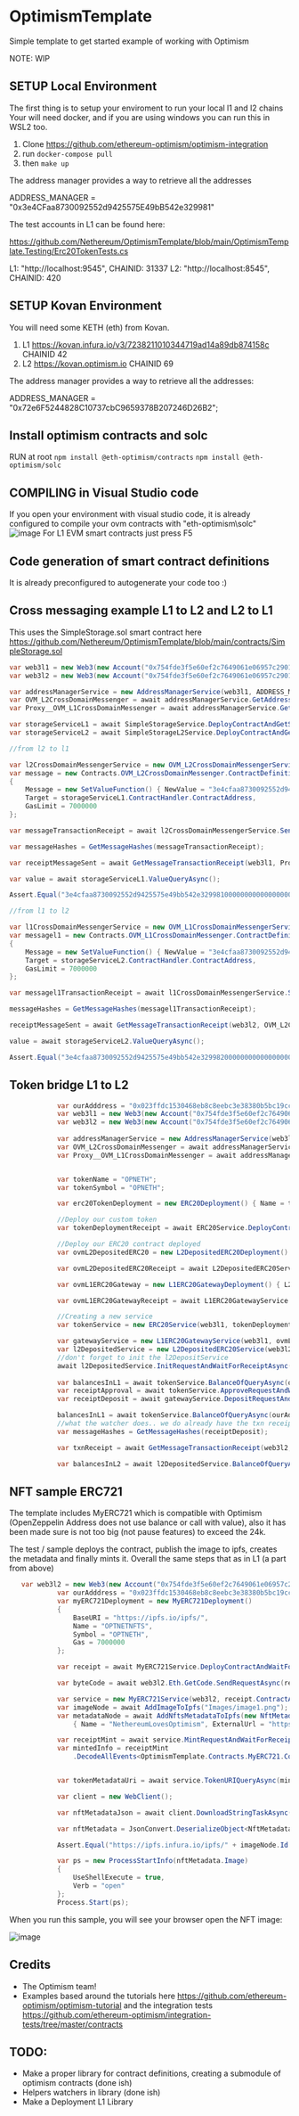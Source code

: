 # OptimismTemplate
Simple template to get started example of working with Optimism

NOTE: WIP

## SETUP Local Environment
The first thing is to setup your enviroment to run your local l1 and l2 chains
Your will need docker, and if you are using windows you can run this in WSL2 too.
1. Clone https://github.com/ethereum-optimism/optimism-integration
2. run ```docker-compose pull```
3. then ```make up```

The address manager provides a way to retrieve all the addresses

ADDRESS_MANAGER = "0x3e4CFaa8730092552d9425575E49bB542e329981"

The test accounts in L1 can be found here:

https://github.com/Nethereum/OptimismTemplate/blob/main/OptimismTemplate.Testing/Erc20TokenTests.cs

L1: "http://localhost:9545", CHAINID: 31337 
L2: "http://localhost:8545", CHAINID: 420 

## SETUP Kovan Environment
You will need some KETH (eth) from Kovan.
1. L1 https://kovan.infura.io/v3/7238211010344719ad14a89db874158c CHAINID 42
2. L2 https://kovan.optimism.io CHAINID 69

The address manager provides a way to retrieve all the addresses:

ADDRESS_MANAGER = "0x72e6F5244828C10737cbC9659378B207246D26B2";

## Install optimism contracts and solc

RUN at root
```npm install @eth-optimism/contracts```
```npm install @eth-optimism/solc```

## COMPILING in Visual Studio code

If you open your environment with visual studio code, it is already configured to compile your ovm contracts with "eth-optimism\solc"
![image](https://user-images.githubusercontent.com/562371/112538411-c0490d80-8da7-11eb-9a3e-01248da54623.png)
For L1 EVM smart contracts just press F5

## Code generation of smart contract definitions
It is already preconfigured to autogenerate your code too :)

## Cross messaging example L1 to L2 and L2 to L1

This uses the SimpleStorage.sol smart contract here https://github.com/Nethereum/OptimismTemplate/blob/main/contracts/SimpleStorage.sol

```csharp
var web3l1 = new Web3(new Account("0x754fde3f5e60ef2c7649061e06957c29017fe21032a8017132c0078e37f6193a", 31337), "http://localhost:9545");
var web3l2 = new Web3(new Account("0x754fde3f5e60ef2c7649061e06957c29017fe21032a8017132c0078e37f6193a", 420), "http://localhost:8545");

var addressManagerService = new AddressManagerService(web3l1, ADDRESS_MANAGER);
var OVM_L2CrossDomainMessenger = await addressManagerService.GetAddressQueryAsync("OVM_L2CrossDomainMessenger");
var Proxy__OVM_L1CrossDomainMessenger = await addressManagerService.GetAddressQueryAsync("Proxy__OVM_L1CrossDomainMessenger");

var storageServiceL1 = await SimpleStorageService.DeployContractAndGetServiceAsync(web3l1, new Contracts.SimpleStorage.ContractDefinition.SimpleStorageDeployment());
var storageServiceL2 = await SimpleStorageL2Service.DeployContractAndGetServiceAsync(web3l2, new Contracts.SimpleStorageL2.ContractDefinition.SimpleStorageL2Deployment());

//from l2 to l1

var l2CrossDomainMessengerService = new OVM_L2CrossDomainMessengerService(web3l2, OVM_L2CrossDomainMessenger);
var message = new Contracts.OVM_L2CrossDomainMessenger.ContractDefinition.SendMessageFunction()
{
    Message = new SetValueFunction() { NewValue = "3e4cfaa8730092552d9425575e49bb542e329981000000000000000000000000".HexToByteArray() }.GetCallData(),
    Target = storageServiceL1.ContractHandler.ContractAddress,
    GasLimit = 7000000
};

var messageTransactionReceipt = await l2CrossDomainMessengerService.SendMessageRequestAndWaitForReceiptAsync(message);

var messageHashes = GetMessageHashes(messageTransactionReceipt);

var receiptMessageSent = await GetMessageTransactionReceipt(web3l1, Proxy__OVM_L1CrossDomainMessenger, messageHashes.First());

var value = await storageServiceL1.ValueQueryAsync();

Assert.Equal("3e4cfaa8730092552d9425575e49bb542e329981000000000000000000000000", value.ToHex());

//from l1 to l2

var l1CrossDomainMessengerService = new OVM_L1CrossDomainMessengerService(web3l1, Proxy__OVM_L1CrossDomainMessenger);
var messagel1 = new Contracts.OVM_L1CrossDomainMessenger.ContractDefinition.SendMessageFunction()
{
    Message = new SetValueFunction() { NewValue = "3e4cfaa8730092552d9425575e49bb542e329982000000000000000000000000".HexToByteArray() }.GetCallData(),
    Target = storageServiceL2.ContractHandler.ContractAddress,
    GasLimit = 7000000
};

var messagel1TransactionReceipt = await l1CrossDomainMessengerService.SendMessageRequestAndWaitForReceiptAsync(messagel1);

messageHashes = GetMessageHashes(messagel1TransactionReceipt);

receiptMessageSent = await GetMessageTransactionReceipt(web3l2, OVM_L2CrossDomainMessenger, messageHashes.First());

value = await storageServiceL2.ValueQueryAsync();

Assert.Equal("3e4cfaa8730092552d9425575e49bb542e329982000000000000000000000000", value.ToHex());
```

## Token bridge L1 to L2

```csharp
            var ourAdddress = "0x023ffdc1530468eb8c8eebc3e38380b5bc19cc5d";
            var web3l1 = new Web3(new Account("0x754fde3f5e60ef2c7649061e06957c29017fe21032a8017132c0078e37f6193a", 31337), "http://localhost:9545");
            var web3l2 = new Web3(new Account("0x754fde3f5e60ef2c7649061e06957c29017fe21032a8017132c0078e37f6193a", 420), "http://localhost:8545");
 
            var addressManagerService = new AddressManagerService(web3l1, ADDRESS_MANAGER);
            var OVM_L2CrossDomainMessenger = await addressManagerService.GetAddressQueryAsync("OVM_L2CrossDomainMessenger");
            var Proxy__OVM_L1CrossDomainMessenger = await addressManagerService.GetAddressQueryAsync("Proxy__OVM_L1CrossDomainMessenger");


            var tokenName = "OPNETH";
            var tokenSymbol = "OPNETH";

            var erc20TokenDeployment = new ERC20Deployment() { Name = tokenName, InitialSupply = Web3.Convert.ToWei(1000000000000000000), Symbol = tokenSymbol, Decimals = 18};

            //Deploy our custom token
            var tokenDeploymentReceipt = await ERC20Service.DeployContractAndWaitForReceiptAsync(web3l1, erc20TokenDeployment);

            //Deploy our ERC20 contract deployed
            var ovmL2DepositedERC20 = new L2DepositedERC20Deployment() { L2CrossDomainMessenger = OVM_L2CrossDomainMessenger, Name = tokenName, Symbol = tokenSymbol, Decimals = 18 };

            var ovmL2DepositedERC20Receipt = await L2DepositedERC20Service.DeployContractAndWaitForReceiptAsync(web3l2, ovmL2DepositedERC20);

            var ovmL1ERC20Gateway = new L1ERC20GatewayDeployment() { L2DepositedERC20 = ovmL2DepositedERC20Receipt.ContractAddress, L1ERC20 = tokenDeploymentReceipt.ContractAddress, L1messenger = Proxy__OVM_L1CrossDomainMessenger };

            var ovmL1ERC20GatewayReceipt = await L1ERC20GatewayService.DeployContractAndWaitForReceiptAsync(web3l1, ovmL1ERC20Gateway);

            //Creating a new service
            var tokenService = new ERC20Service(web3l1, tokenDeploymentReceipt.ContractAddress);

            var gatewayService = new L1ERC20GatewayService(web3l1, ovmL1ERC20GatewayReceipt.ContractAddress);
            var l2DepositedService = new L2DepositedERC20Service(web3l2, ovmL2DepositedERC20Receipt.ContractAddress);
            //don't forget to init the l2DepositService
            await l2DepositedService.InitRequestAndWaitForReceiptAsync(ovmL1ERC20GatewayReceipt.ContractAddress);
            
            var balancesInL1 = await tokenService.BalanceOfQueryAsync(ourAdddress);
            var receiptApproval = await tokenService.ApproveRequestAndWaitForReceiptAsync(gatewayService.ContractHandler.ContractAddress, 100000);
            var receiptDeposit = await gatewayService.DepositRequestAndWaitForReceiptAsync(new DepositFunction() { Amount = 100000, Gas= 8000000 });

            balancesInL1 = await tokenService.BalanceOfQueryAsync(ourAdddress);
            //what the watcher does.. we do already have the txn receipt.. but for demo purpouses
            var messageHashes = GetMessageHashes(receiptDeposit);

            var txnReceipt = await GetMessageTransactionReceipt(web3l2, OVM_L2CrossDomainMessenger, messageHashes.First());

            var balancesInL2 = await l2DepositedService.BalanceOfQueryAsync(ourAdddress);

```
## NFT sample ERC721
The template includes MyERC721 which is compatible with Optimism (OpenZeppelin Address does not use balance or call with value), also it has been made sure is not too big (not pause features) to exceed the 24k.

The test / sample deploys the contract, publish the image to ipfs, creates the metadata and finally mints it. Overall the same steps that as in L1 (a part from above)

```csharp
   var web3l2 = new Web3(new Account("0x754fde3f5e60ef2c7649061e06957c29017fe21032a8017132c0078e37f6193a", 420), "http://localhost:8545");
            var ourAdddress = "0x023ffdc1530468eb8c8eebc3e38380b5bc19cc5d";
            var myERC721Deployment = new MyERC721Deployment()
            {
                BaseURI = "https://ipfs.io/ipfs/",
                Name = "OPTNETNFTS",
                Symbol = "OPTNETH",
                Gas = 7000000
            };

            var receipt = await MyERC721Service.DeployContractAndWaitForReceiptAsync(web3l2, myERC721Deployment);

            var byteCode = await web3l2.Eth.GetCode.SendRequestAsync(receipt.ContractAddress);

            var service = new MyERC721Service(web3l2, receipt.ContractAddress);
            var imageNode = await AddImageToIpfs("Images/image1.png");
            var metadataNode = await AddNftsMetadataToIpfs(new NftMetadata()
                { Name = "NethereumLovesOptimism", ExternalUrl = "https://github.com/Nethereum/OptimismTemplate/", Image = "https://ipfs.infura.io/ipfs/" + imageNode.Id.ToString() });

            var receiptMint = await service.MintRequestAndWaitForReceiptAsync(ourAdddress, metadataNode.Id.ToString());
            var mintedInfo = receiptMint
                .DecodeAllEvents<OptimismTemplate.Contracts.MyERC721.ContractDefinition.TransferEventDTO>().FirstOrDefault();


            var tokenMetadataUri = await service.TokenURIQueryAsync(mintedInfo.Event.TokenId);

            var client = new WebClient();

            var nftMetadataJson = await client.DownloadStringTaskAsync(new Uri(tokenMetadataUri));

            var nftMetadata = JsonConvert.DeserializeObject<NftMetadata>(nftMetadataJson);

            Assert.Equal("https://ipfs.infura.io/ipfs/" + imageNode.Id.ToString(), nftMetadata.Image);

            var ps = new ProcessStartInfo(nftMetadata.Image)
            {
                UseShellExecute = true,
                Verb = "open"
            };
            Process.Start(ps);

```
When you run this sample, you will see your browser open the NFT image:

![image](https://user-images.githubusercontent.com/562371/112763780-d8b26580-8ffd-11eb-91a0-b4670d9434d0.png)


## Credits
* The Optimism team! 
* Examples based around the tutorials here https://github.com/ethereum-optimism/optimism-tutorial
and the integration tests https://github.com/ethereum-optimism/integration-tests/tree/master/contracts

## TODO: 
+ Make a proper library for contract definitions, creating a submodule of optimism contracts (done ish)
+ Helpers watchers in library (done ish)
+ Make a Deployment L1 Library
